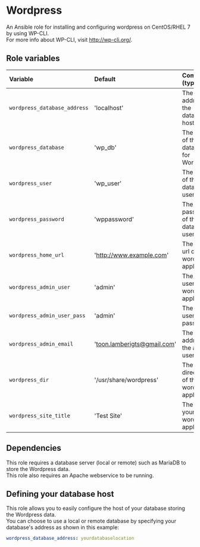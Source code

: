 # Wordpress
An Ansible role for installing and configuring wordpress on CentOS/RHEL 7 by using WP-CLI.  
For more info about WP-CLI, visit http://wp-cli.org/.

## Role variables

| Variable             | Default     | Comments (type)                                   |
| :---                 | :---        | :---                                              |
| `wordpress_database_address`| 'localhost' | The address of the database host |
| `wordpress_database` | 'wp_db' | The name of the database for Wordpress.           |
| `wordpress_user`     | 'wp_user' | The name of the database user.                    |
| `wordpress_password` | 'wppassword' | The password of the database user.                |
| `wordpress_home_url` | 'http://www.example.com' | The home url of the wordpress application.               |
| `wordpress_admin_user` | 'admin' | The admin user of the wordpress application.               |
| `wordpress_admin_user_pass` | 'admin' | The admin user's password.              |
| `wordpress_admin_email` | 'toon.lamberigts@gmail.com' | The email address of the admin user.               |
| `wordpress_dir` | '/usr/share/wordpress' | The home directory of the wordpress application.              |
| `wordpress_site_title` | 'Test Site' | The title of your wordpress application |

## Dependencies

This role requires a database server (local or remote) such as MariaDB to store the Wordpress data.  
This role also requires an Apache webservice to be running.  

## Defining your database host

This role allows you to easily configure the host of your database storing the Wordpress data.  
You can choose to use a local or remote database by specifying your database's address as shown in this example:  
```Yaml
wordpress_database_address: yourdatabaselocation
```



